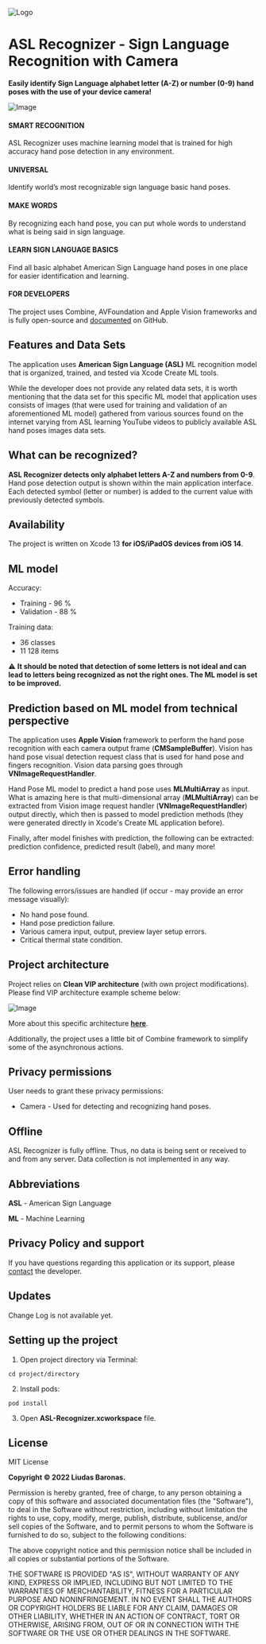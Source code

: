 ![Logo](https://github.com/liudasbar/ASL-Recognizer/blob/main/ASL-Recognizer/Resources/ForReadMe/App_Icon_150.png)
# ASL Recognizer - Sign Language Recognition with Camera

__Easily identify Sign Language alphabet letter (A-Z) or number (0-9) hand poses with the use of your device camera!__

![Image](https://github.com/liudasbar/ASL-Recognizer/blob/main/ASL-Recognizer/Resources/ForReadMe/ASLRecognizerAppShowcase_2048.png)

#### SMART RECOGNITION
ASL Recognizer uses machine learning model that is trained for high accuracy hand pose detection in any environment.

#### UNIVERSAL
Identify world’s most recognizable sign language basic hand poses.

#### MAKE WORDS
By recognizing each hand pose, you can put whole words to understand what is being said in sign language.

#### LEARN SIGN LANGUAGE BASICS
Find all basic alphabet American Sign Language hand poses in one place for easier identification and learning.

#### FOR DEVELOPERS
The project uses Combine, AVFoundation and Apple Vision frameworks and is fully open-source and [documented](https://github.com/liudasbar/ASL-Recognizer) on GitHub.

## Features and Data Sets

The application uses __American Sign Language (ASL)__ ML recognition model that is organized, trained, and tested via Xcode Create ML tools.

While the developer does not provide any related data sets, it is worth mentioning that the data set for this specific ML model that application uses consists of images (that were used for training and validation of an aforementioned ML model) gathered from various sources found on the internet varying from ASL learning YouTube videos to publicly available ASL hand poses images data sets.

## What can be recognized?

__ASL Recognizer detects only alphabet letters A-Z and numbers from 0-9__. Hand pose detection output is shown within the main application interface. Each detected symbol (letter or number) is added to the current value with previously detected symbols.

## Availability

The project is written on Xcode 13 __for iOS/iPadOS devices from iOS 14__.

## ML model

Accuracy:
* Training - 96 %
* Validation - 88 %

Training data:
* 36 classes
* 11 128 items

⚠️ __It should be noted that detection of some letters is not ideal and can lead to letters being recognized as not the right ones. The ML model is set to be improved.__

## Prediction based on ML model from technical perspective

The application uses __Apple Vision__ framework to perform the hand pose recognition with each camera output frame (__CMSampleBuffer__). Vision has hand pose visual detection request class that is used for hand pose and fingers recognition. Vision data parsing goes through __VNImageRequestHandler__.

Hand Pose ML model to predict a hand pose uses __MLMultiArray__ as input. What is amazing here is that multi-dimensional array (__MLMultiArray__) can be extracted from Vision image request handler (__VNImageRequestHandler__) output directly, which then is passed to model prediction methods (they were generated directly in Xcode's Create ML application before).

Finally, after model finishes with prediction, the following can be extracted: prediction confidence, predicted result (label), and many more!

## Error handling

The following errors/issues are handled (if occur - may provide an error message visually):
* No hand pose found.
* Hand pose prediction failure.
* Various camera input, output, preview layer setup errors.
* Critical thermal state condition.

## Project architecture

Project relies on __Clean VIP architecture__ (with own project modifications). Please find VIP architecture example scheme below:

![Image](https://user-images.githubusercontent.com/5277297/60242511-716cfc00-98d3-11e9-8e1f-709230093433.png)

More about this specific architecture __[here](https://github.com/bhardwajpankaj/VIP)__.

Additionally, the project uses a little bit of Combine framework to simplify some of the asynchronous actions.

## Privacy permissions

User needs to grant these privacy permissions:
* Camera - Used for detecting and recognizing hand poses.

## Offline

ASL Recognizer is fully offline. Thus, no data is being sent or received to and from any server. Data collection is not implemented in any way.

## Abbreviations

__ASL__ - American Sign Language

__ML__ - Machine Learning

## Privacy Policy and support

If you have questions regarding this application or its support, please [contact](mailto:liudasbar2@gmail.com) the developer.

## Updates

Change Log is not available yet.

## Setting up the project

1. Open project directory via Terminal:
```
cd project/directory
```
2. Install pods:
```
pod install
```
3. Open __ASL-Recognizer.xcworkspace__ file.

## License

MIT License

__Copyright © 2022 Liudas Baronas.__

Permission is hereby granted, free of charge, to any person obtaining a copy
of this software and associated documentation files (the "Software"), to deal
in the Software without restriction, including without limitation the rights
to use, copy, modify, merge, publish, distribute, sublicense, and/or sell
copies of the Software, and to permit persons to whom the Software is
furnished to do so, subject to the following conditions:

The above copyright notice and this permission notice shall be included in all
copies or substantial portions of the Software.

THE SOFTWARE IS PROVIDED "AS IS", WITHOUT WARRANTY OF ANY KIND, EXPRESS OR
IMPLIED, INCLUDING BUT NOT LIMITED TO THE WARRANTIES OF MERCHANTABILITY,
FITNESS FOR A PARTICULAR PURPOSE AND NONINFRINGEMENT. IN NO EVENT SHALL THE
AUTHORS OR COPYRIGHT HOLDERS BE LIABLE FOR ANY CLAIM, DAMAGES OR OTHER
LIABILITY, WHETHER IN AN ACTION OF CONTRACT, TORT OR OTHERWISE, ARISING FROM,
OUT OF OR IN CONNECTION WITH THE SOFTWARE OR THE USE OR OTHER DEALINGS IN THE
SOFTWARE.

